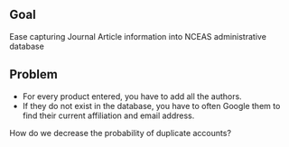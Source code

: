 ## Goal

Ease capturing Journal Article information into NCEAS administrative database

## Problem

- For every product entered, you have to add all the authors.
- If they do not exist in the database, you have to often Google them to find their current affiliation and email address.

How do we decrease the probability of duplicate accounts?
